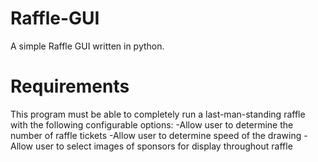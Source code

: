 Raffle-GUI
==========
A simple Raffle GUI written in python.

Requirements 
==========
This program must be able to completely run a last-man-standing raffle          
with the following configurable options:
-Allow user to determine the number of raffle tickets
-Allow user to determine speed of the drawing
-Allow user to select images of sponsors for display throughout raffle


